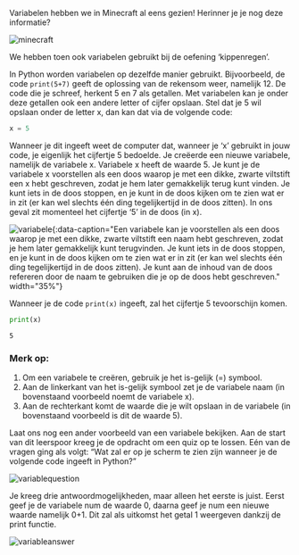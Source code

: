 Variabelen hebben we in Minecraft al eens gezien! Herinner je je nog deze informatie? 

![minecraft](media/Minecraft.png "Minecraft Variabelen")

We hebben toen ook variabelen gebruikt bij de oefening ‘kippenregen’. 

In Python worden variabelen op dezelfde manier gebruikt. Bijvoorbeeld, de code `print(5+7)` geeft de oplossing van de rekensom weer, namelijk 12. De code die je schreef, herkent 5 en 7 als getallen. Met variabelen kan je onder deze getallen ook een andere letter of cijfer opslaan. Stel dat je 5 wil opslaan onder de letter x, dan kan dat via de volgende code:

```python
x = 5
```

Wanneer je dit ingeeft weet de computer dat, wanneer je ‘x’ gebruikt in jouw code, je eigenlijk het cijfertje 5 bedoelde. Je creëerde een nieuwe variabele, namelijk de variabele x. 
Variabele x heeft de waarde 5. Je kunt je de variabele x voorstellen als een doos waarop je met een dikke, zwarte viltstift een x hebt geschreven, zodat je hem later gemakkelijk terug kunt vinden. 
Je kunt iets in de doos stoppen, en je kunt in de doos kijken om te zien wat er in zit (er kan wel slechts één ding tegelijkertijd in de doos zitten). In ons geval zit momenteel het cijfertje ‘5’ in de doos (in x).

![variabele](media/Box.png "variabele"){:data-caption="Een variabele kan je voorstellen als een doos waarop je met een dikke, zwarte viltstift een naam hebt geschreven, zodat je hem later gemakkelijk kunt terugvinden. Je kunt iets in de doos stoppen, en je kunt in de doos kijken om te zien wat er in zit (er kan wel slechts één ding tegelijkertijd in de doos zitten). Je kunt aan de inhoud van de
doos refereren door de naam te gebruiken die je op de doos hebt geschreven." width="35%"}

Wanneer je de code `print(x)` ingeeft, zal het cijfertje 5 tevoorschijn komen. 

```python
print(x)
```

`5`

### Merk op:

1. Om een variabele te creëren, gebruik je het is-gelijk (=) symbool. 
2. Aan de linkerkant van het is-gelijk symbool zet je de variabele naam (in bovenstaand voorbeeld noemt de variabele x).
3. Aan de rechterkant komt de waarde die je wilt opslaan in de variabele (in bovenstaand voorbeeld is dit de waarde 5).  

Laat ons nog een ander voorbeeld van een variabele bekijken. Aan de start van dit leerspoor kreeg je de opdracht om een quiz op te lossen. Eén van de vragen ging als volgt: “Wat zal er op je scherm te zien zijn wanneer je de volgende code ingeeft in Python?”

![variablequestion](media/variablequestion.png "variablequestion")

Je kreeg drie antwoordmogelijkheden, maar alleen het eerste is juist. Eerst geef je de variabele num de waarde 0, daarna geef je num een nieuwe waarde namelijk 0+1. Dit zal als uitkomst het getal 1 weergeven dankzij de print functie. 

![variableanswer](media/variableanswer.png "variableanswer")
